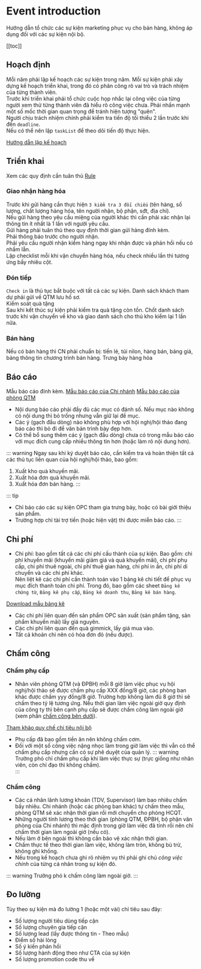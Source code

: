 # Event introduction

Hướng dẫn tổ chức các sự kiện marketing phục vụ cho bán hàng, không áp dụng đối với các sự kiện nội bộ.

[[toc]]

## Hoạch định
Mỗi năm phải lập kế hoạch các sự kiện trong năm.
Mỗi sự kiện phải xây dựng kế hoạch triển khai, trong đó có phân công rõ vai trò và trách nhiệm của từng thành viên.  
Trước khi triển khai phải tổ chức cuộc họp nhắc lại công việc của từng người xem thử từng thành viên đã hiểu rõ công việc chưa. Phải nhấn mạnh một số mốc thời gian quan trọng để tránh hiện tượng "quên".  
Người chịu trách nhiệm chính phải kiểm tra tiến độ tối thiểu 2 lần trước khi đến `deadline`.  
Nếu có thể nên lập `taskList` để theo dõi tiến độ thực hiện.

[Hướng dẫn lập kế hoạch](./plan.md)

## Triển khai
Xem các quy định cần tuân thủ [Rule](./rule.md)
### Giao nhận hàng hóa
Trước khi gửi hàng cần thực hiện `3 kiểm tra 3 đối chiếu` (tên hàng, số lượng, chất lượng hàng hóa, tên người nhận, bộ phận, sđt, địa chỉ).  
Nếu gửi hàng theo yêu cầu miệng của người khác thì cần phải xác nhận lại thông tin ít nhất là 1 lần với người yêu cầu.  
Gửi hàng phải tuân thủ theo quy định thời gian gửi hàng đính kèm.  
Phải thông báo trước cho người nhận.  
Phải yêu cầu người nhận kiểm hàng ngay khi nhận được và phản hồi nếu có nhầm lẫn.  
Lập checklist mỗi khi vận chuyển hàng hóa, nếu check nhiều lần thì tương ứng bấy nhiêu cột.

### Đón tiếp
`Check in` là thủ tục bắt buộc với tất cả các sự kiện. Danh sách khách tham dự phải gửi về QTM lưu hồ sơ.  
Kiểm soát quà tặng  
Sau khi kết thúc sự kiện phải kiểm tra quà tặng còn tồn. Chốt danh sách trước khi vận chuyển về kho và giao danh sách cho thủ kho kiểm lại 1 lần nữa.

### Bán hàng
Nếu có bán hàng thì CN phải chuẩn bị: tiền lẻ, túi nilon, hàng bán, bảng giá, bảng thông tin chương trình bán hàng.
Trưng bày hàng hóa

## Báo cáo
Mẫu báo cáo đính kèm.
[Mẫu báo cáo của Chi nhánh](https://1drv.ms/w/s!AiA8LkFkurxNiEXxUvSgqqmo6Wfd?e=yLbe8y)
[Mẫu báo cáo của phòng QTM](https://1drv.ms/w/s!AiA8LkFkurxNiEQxwNRamlbEbM2Z?e=1unsmv)

* Nội dung báo cáo phải đầy đủ các mục có đánh số. Nếu mục nào không có nội dung thì bỏ trống nhưng vẫn giữ lại đề mục.
* Các ý (gạch đầu dòng) nào không phù hợp với hội nghị/hội thảo đang báo cáo thì bỏ đi để văn bản trình bày đẹp hơn.
* Có thể bổ sung thêm các ý (gạch đầu dòng) chưa có trong mẫu báo cáo với mục đích cung cấp nhiều thông tin hơn (hoặc làm rõ nội dung hơn).

::: warning
Ngay sau khi ký duyệt báo cáo, cần kiểm tra và hoàn thiện tất cả các thủ tục liên quan của hội nghị/hội thảo, bao gồm:
1. Xuất kho quà khuyến mãi.
2. Xuất hóa đơn quà khuyến mãi.
3. Xuất hóa đơn bán hàng.
:::

::: tip
- Chỉ báo cáo các sự kiện OPC tham gia trưng bày, hoặc có bài giới thiệu sản phẩm.
- Trường hợp chỉ tài trợ tiền (hoặc hiện vật) thì được miễn báo cáo.
:::

## Chi phí
* Chi phí: bao gồm tất cả các chi phí cấu thành của sự kiện. Bao gồm: chi phí khuyến mãi (khuyến mãi giảm giá và quà khuyến mãi), chi phí phụ cấp, chi phí thuê ngoài, chi phí thuê gian hàng, chi phí in ấn, chi phí di chuyển và các chi phí khác.  
Nên liệt kê các chi phí cần thành toán vào 1 bảng kê chi tiết để phục vụ mục đích thanh toán chi phí. Trong đó, bao gồm các sheet `Bảng kê chứng từ`, `Bảng kê phụ cấp`, `Bảng kê doanh thu`, `Bảng kê bán hàng`.

[Download mẫu bảng kê](https://www.dropbox.com/s/lw1fas7o39u89wc/B%E1%BA%A3ng%20k%C3%AA.xlsx?dl=0)

* Các chi phí liên quan đến sản phẩm OPC sản xuất (sản phẩm tặng, sản phẩm khuyến mãi) lấy giá nguyên.  
* Các chi phí liên quan đến quà gimmick, lấy giá mua vào.
* Tất cả khoản chi nên có hóa đơn đỏ (nếu được).

## Chấm công

### Chấm phụ cấp
* Nhân viên phòng QTM (và ĐPBH) mỗi 8 giờ làm việc phục vụ hội nghị/hội thảo sẽ được chấm phụ cấp XXX đồng/8 giờ, các phòng ban khác được chấm yyy đồng/8 giờ. Trường hợp không làm đủ 8 giờ thì sẽ chấm theo tỷ lệ tương ứng. Nếu thời gian làm việc ngoài giờ quy định của công ty thì bên cạnh phụ cấp sẽ được chấm công làm ngoài giờ (xem phần [chấm công bên dưới](#cham-cong)).

[Tham khảo quy chế chi tiêu nội bộ](https://1drv.ms/w/s!AiA8LkFkurxNiBeZpJUT0mv-m6iB?e=sVEaRG)

* Phụ cấp đã bao gồm tiền ăn nên không chấm cơm.  
* Đối với một số công việc nặng nhọc làm trong giờ làm việc thì vẫn có thể chấm phụ cấp nhưng cần có sự phê duyệt của quản lý.
::: warning  
Trưởng phó chỉ chấm phụ cấp khi làm việc thực sự (trực giống như nhân viên, còn chỉ đạo thì không chấm).  
:::

### Chấm công
* Các cá nhân lãnh lương khoán (TDV, Supervisor) làm bao nhiêu chấm bấy nhiêu. Chi nhánh (hoặc các phòng ban khác) tự chấm theo mẫu, phòng QTM sẽ xác nhận thời gian rồi mới chuyển cho phòng HCQT.  
* Những người tính lương theo thời gian (phòng QTM, ĐPBH, bộ phận văn phòng của Chi nhánh) thì mặc định trong giờ làm việc đã tính rồi nên chỉ chấm thời gian làm ngoài giờ (nếu có).  
* Nếu làm ở bên ngoài thì không cần bảo vệ xác nhận thời gian.  
* Chấm thực tế theo thời gian làm việc, không làm tròn, không bù trừ, không ghi khống.  
* Nếu trong kế hoạch chưa ghi rõ nhiệm vụ thì phải ghi chú *công việc chính* của từng cá nhân trong sự kiện đó.

::: warning
Trưởng phó k chấm công làm ngoài giờ.
:::

## Đo lường
Tùy theo sự kiện mà đo lường 1 (hoặc một vài) chỉ tiêu sau đây:
* Số lượng người tiêu dùng tiếp cận
* Số lượng chuyên gia tiếp cận
* Số lượng lead (lấy được thông tin - Theo mẫu)
* Điểm số hài lòng
* Số ý kiến phản hồi
* Số lượng hành động theo như CTA của sự kiện
* Số lượng promotion code thu về
